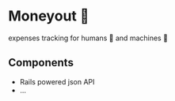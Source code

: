 # Moneyout 💸

expenses tracking for humans 👫 and machines 🤖

## Components

- Rails powered json API
- ...
